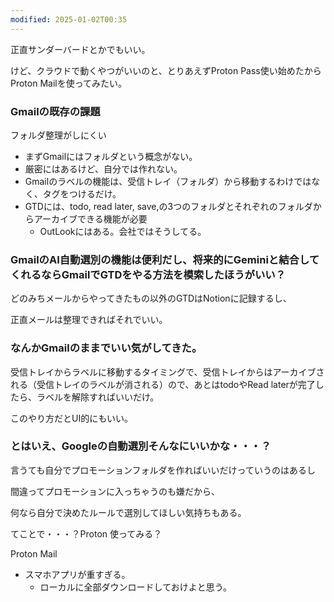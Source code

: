 ```yaml
---
modified: 2025-01-02T00:35
---
```

  

正直サンダーバードとかでもいい。

けど、クラウドで動くやつがいいのと、とりあえずProton Pass使い始めたからProton Mailを使ってみたい。

  

  

### Gmailの既存の課題

フォルダ整理がしにくい

- まずGmailにはフォルダという概念がない。
- 厳密にはあるけど、自分では作れない。
- Gmailのラベルの機能は、受信トレイ（フォルダ）から移動するわけではなく、タグをつけるだけ。
- GTDには、todo, read later, save,の3つのフォルダとそれぞれのフォルダからアーカイブできる機能が必要
    - OutLookにはある。会社ではそうしてる。

  

### GmailのAI自動選別の機能は便利だし、将来的にGeminiと結合してくれるならGmailでGTDをやる方法を模索したほうがいい？

どのみちメールからやってきたもの以外のGTDはNotionに記録するし、

正直メールは整理できればそれでいい。

  

### なんかGmailのままでいい気がしてきた。

受信トレイからラベルに移動するタイミングで、受信トレイからはアーカイブされる（受信トレイのラベルが消される）ので、あとはtodoやRead laterが完了したら、ラベルを解除すればいいだけ。

このやり方だとUI的にもいい。

  

### とはいえ、Googleの自動選別そんなにいいかな・・・？

言うても自分でプロモーションフォルダを作ればいいだけっていうのはあるし

間違ってプロモーションに入っちゃうのも嫌だから、

何なら自分で決めたルールで選別してほしい気持ちもある。

てことで・・・？Proton 使ってみる？

  

  

Proton Mail

- スマホアプリが重すぎる。
    - ローカルに全部ダウンロードしておけよと思う。
